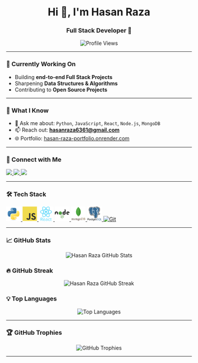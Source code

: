 <h1 align="center">Hi 👋, I'm Hasan Raza</h1>
<h3 align="center">Full Stack Developer 🚀</h3>

<p align="center">
  <img src="https://komarev.com/ghpvc/?username=HasanRaza10&label=Profile%20views&color=0e75b6&style=flat" alt="Profile Views" />
</p>

---

### 🚧 Currently Working On
- Building **end-to-end Full Stack Projects**
- Sharpening **Data Structures & Algorithms**
- Contributing to **Open Source Projects**

---

### 🧠 What I Know
- 💬 Ask me about: `Python`, `JavaScript`, `React`, `Node.js`, `MongoDB`
- 📫 Reach out: **hasanraza6361@gmail.com**
- 🌐 Portfolio: [hasan-raza-portfolio.onrender.com](https://hasan-raza-portfolio.onrender.com)

---

### 🔗 Connect with Me
<p align="left">
  <a href="https://www.linkedin.com/in/hasan-raza-b35752262" target="_blank">
    <img src="https://img.shields.io/badge/LinkedIn-0A66C2?style=for-the-badge&logo=linkedin&logoColor=white" />
  </a>
  <a href="https://x.com/HasanRaza133977?t=xuSdo_HfbueccDNIAwkvGw&s=09" target="_blank">
    <img src="https://img.shields.io/badge/X(Twitter)-1DA1F2?style=for-the-badge&logo=twitter&logoColor=white" />
  </a>
  <a href="https://stackoverflow.com/users/31053411/hasan-raza" target="_blank">
    <img src="https://img.shields.io/badge/StackOverflow-FE7A16?style=for-the-badge&logo=stackoverflow&logoColor=white" />
  </a>
</p>

---

### 🛠️ Tech Stack
<p align="left">
  <a href="https://www.python.org" target="_blank"> <img src="https://raw.githubusercontent.com/devicons/devicon/master/icons/python/python-original.svg" alt="Python" width="40" height="40"/> </a>
  <a href="https://www.javascript.com" target="_blank"> <img src="https://raw.githubusercontent.com/devicons/devicon/master/icons/javascript/javascript-original.svg" alt="JavaScript" width="40" height="40"/> </a>
  <a href="https://react.dev/" target="_blank"> <img src="https://raw.githubusercontent.com/devicons/devicon/master/icons/react/react-original-wordmark.svg" alt="React" width="40" height="40"/> </a>
  <a href="https://nodejs.org" target="_blank"> <img src="https://raw.githubusercontent.com/devicons/devicon/master/icons/nodejs/nodejs-original-wordmark.svg" alt="Node.js" width="40" height="40"/> </a>
  <a href="https://www.mongodb.com/" target="_blank"> <img src="https://raw.githubusercontent.com/devicons/devicon/master/icons/mongodb/mongodb-original-wordmark.svg" alt="MongoDB" width="40" height="40"/> </a>
  <a href="https://www.postgresql.org" target="_blank"> <img src="https://raw.githubusercontent.com/devicons/devicon/master/icons/postgresql/postgresql-original-wordmark.svg" alt="PostgreSQL" width="40" height="40"/> </a>
  <a href="https://git-scm.com/" target="_blank"> <img src="https://www.vectorlogo.zone/logos/git-scm/git-scm-icon.svg" alt="Git" width="40" height="40"/> </a>
</p>

---

### 📈 GitHub Stats
<p align="center">
  <img src="https://github-readme-stats.vercel.app/api?username=HasanRaza10&show_icons=true&theme=default&count_private=true&hide_border=true" alt="Hasan Raza GitHub Stats" />
</p>

### 🔥 GitHub Streak
<p align="center">
  <img src="https://streak-stats.demolab.com?user=HasanRaza10&theme=default&hide_border=true&date_format=M%20j%5B%2C%20Y%5D" alt="Hasan Raza GitHub Streak" />
</p>

### 💡 Top Languages
<p align="center">
  <img src="https://github-readme-stats.vercel.app/api/top-langs/?username=HasanRaza10&layout=compact&hide_border=true&langs_count=6" alt="Top Languages" />
</p>

---

### 🏆 GitHub Trophies
<p align="center">
  <img src="https://github-profile-trophy.vercel.app/?username=HasanRaza10&row=1&column=7&margin-w=15&margin-h=15&theme=flat" alt="GitHub Trophies" />
</p>

---
